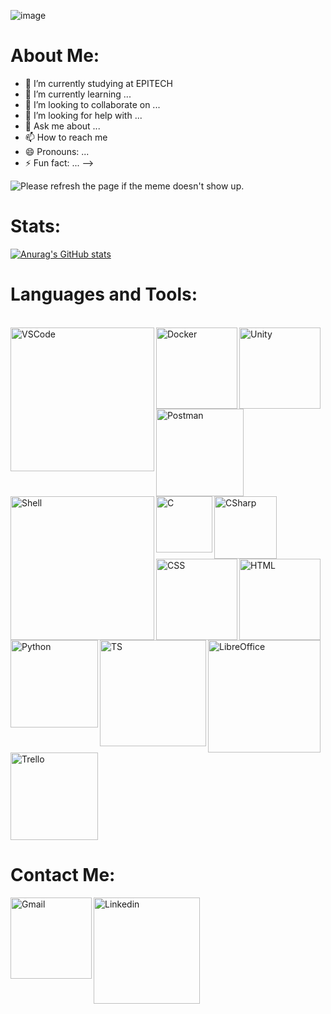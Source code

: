 ![image](https://user-images.githubusercontent.com/91880329/165508668-654b2dbb-a946-43e7-9117-64341d039d67.png)

# About Me:

- 🔭 I’m currently studying at EPITECH
- 🌱 I’m currently learning ...
- 👯 I’m looking to collaborate on ...
- 🤔 I’m looking for help with ...
- 💬 Ask me about ...
- 📫 How to reach me
- 😄 Pronouns: ...
- ⚡ Fun fact: ...
-->

<img src='https://random-memer.herokuapp.com/' title="Meme" alt="Please refresh the page if the meme doesn't show up.">

# Stats:

[![Anurag's GitHub stats](https://github-readme-stats.vercel.app/api?username=AdeledePremonville&&show_icons=true&theme=radical)](https://github.com/AdeledePremonville/github-readme-stats)

# Languages and Tools:

</br>
<img align="left" alt="VSCode" width="230" hight="200" src="https://img.shields.io/badge/Visual_Studio_Code-0078D4?style=for-the-badge&logo=visual%20studio%20code&logoColor=white" />
<img align="left" alt="Docker" width="130" hight="100" src="https://img.shields.io/badge/Docker-2CA5E0?style=for-the-badge&logo=docker&logoColor=white" />
<img align="left" alt="Unity" width="130" hight="100" src="https://img.shields.io/badge/Unity-100000?style=for-the-badge&logo=unity&logoColor=white" />
<img align="left" alt="Postman" width="140" hight="120" src="https://img.shields.io/badge/Postman-FF6C37?style=for-the-badge&logo=Postman&logoColor=white"/>
<img align="left" alt="Shell" width="230" hight="200" src="https://img.shields.io/badge/Shell_Script-121011?style=for-the-badge&logo=gnu-bash&logoColor=white" />

</br>
</br>


<img align="left" alt="C" width="90" hight="70" src="https://img.shields.io/badge/C-00599C?style=for-the-badge&logo=c&logoColor=white" />
<img align="left" alt="CSharp" width="100" hight="80" src="https://img.shields.io/badge/C%23-239120?style=for-the-badge&logo=c-sharp&logoColor=white" />
<img align="left" alt="CSS" width="130" hight="100" src="https://img.shields.io/badge/CSS3-1572B6?style=for-the-badge&logo=css3&logoColor=white" />
<img align="left" alt="HTML" width="130" hight="100" src="https://img.shields.io/badge/HTML5-E34F26?style=for-the-badge&logo=html5&logoColor=white" />
<img align="left" alt="Python" width="140" hight="100" src="https://img.shields.io/badge/Python-FFD43B?style=for-the-badge&logo=python&logoColor=blue" />
<img align="left" alt="TS" width="170" hight="110" src="https://img.shields.io/badge/TypeScript-007ACC?style=for-the-badge&logo=typescript&logoColor=white" />


</br>
</br>
</br>

<img align="left" alt="LibreOffice" width="180" src="https://img.shields.io/badge/LibreOffice-18A303?style=for-the-badge&logo=LibreOffice&logoColor=white"/>
<img align="center" alt="Trello" width="140" src="https://img.shields.io/badge/Trello-0052CC?style=for-the-badge&logo=trello&logoColor=white"/>

</br>


# Contact Me:

<a href="mailto:adele.daphnee08@gmail.com">
 <img align="left" alt="Gmail" width="130" hight="100" src="https://img.shields.io/badge/Gmail-D14836?style=for-the-badge&logo=gmail&logoColor=white" />
</a>
<a href="https://www.linkedin.com/in/ad%C3%A8le-de-premonville/">
 <img align="left" alt="Linkedin" width="170" hight="100" src="https://img.shields.io/badge/LinkedIn-0077B5?style=for-the-badge&logo=linkedin&logoColor=white" />
</a>
